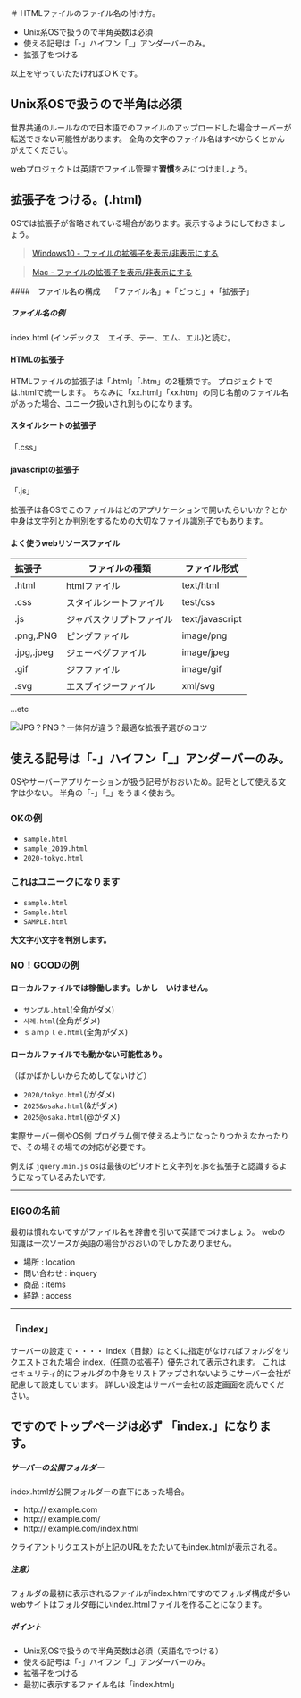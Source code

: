 ＃ HTMLファイルのファイル名の付け方。

- Unix系OSで扱うので半角英数は必須
- 使える記号は「-」ハイフン「_」アンダーバーのみ。
- 拡張子をつける

以上を守っていただければＯＫです。

## Unix系OSで扱うので半角は必須

世界共通のルールなので日本語でのファイルのアップロードした場合サーバーが転送できない可能性があります。
全角の文字のファイル名はすべからくとかんがえてください。

webプロジェクトは英語でファイル管理す**習慣**をみにつけましょう。

## 拡張子をつける。(.html)

OSでは拡張子が省略されている場合があります。表示するようにしておきましょう。

>[Windows10 - ファイルの拡張子を表示/非表示にする](https://pc-karuma.net/windows-10-show-explorer-file-name-extension/)

>[Mac - ファイルの拡張子を表示/非表示にする](https://pc-karuma.net/mac-finder-show-file-extensions/)


####　ファイル名の構成　
「ファイル名」+「どっと」+「拡張子」

##### ファイル名の例
index.html
 (インデックス　エイチ、テー、エム、エル)と読む。


#### HTMLの拡張子

HTMLファイルの拡張子は「.html」「.htm」の2種類です。
プロジェクトでは.htmlで統一します。
ちなみに「xx.html」「xx.htm」の同じ名前のファイル名があった場合、ユニーク扱いされ別ものになります。

#### スタイルシートの拡張子
「.css」
#### javascriptの拡張子
「.js」

拡張子は各OSでこのファイルはどのアプリケーションで開いたらいいか？とか中身は文字列とか判別をするための大切なファイル識別子でもあります。

#### よく使うwebリソースファイル
|拡張子|ファイルの種類|ファイル形式|
|:--|--|--|
|.html|htmlファイル|text/html|
|.css|スタイルシートファイル|test/css|
|.js|ジャバスクリプトファイル|text/javascript|
|.png,.PNG|ピングファイル|image/png|
|.jpg,.jpeg|ジェーペグファイル|image/jpeg|
|.gif|ジフファイル|image/gif|
|.svg|エスブイジーファイル|xml/svg|

...etc

![JPG？PNG？一体何が違う？最適な拡張子選びのコツ](https://www.innovation.co.jp/urumo/jpg_png/)




## 使える記号は「-」ハイフン「_」アンダーバーのみ。

OSやサーバーアプリケーションが扱う記号がおおいため。記号として使える文字は少ない。
半角の「-」「_」をうまく使おう。

### OKの例

- `sample.html`
- `sample_2019.html`
- `2020-tokyo.html`

### これはユニークになります
- `sample.html`
- `Sample.html`
- `SAMPLE.html`

**大文字小文字を判別します。**

### NO！GOODの例

#### ローカルファイルでは稼働します。しかし　いけません。

- `サンプル.html`(全角がダメ)
- `사례.html`(全角がダメ)
- `ｓａｍｐｌｅ.html`(全角がダメ)

#### ローカルファイルでも動かない可能性あり。
（ばかばかしいからためしてないけど）

- `2020/tokyo.html`(/がダメ)
- `2025&osaka.html`(&がダメ)
- `2025@osaka.html`(@がダメ)



実際サーバー側やOS側 プログラム側で使えるようになったりつかえなかったりで、その場その場での対応が必要です。

例えば `jquery.min.js`
osは最後のピリオドと文字列を.jsを拡張子と認識するようになっているみたいです。

---
### EIGOの名前

最初は慣れないですがファイル名を辞書を引いて英語でつけましょう。
webの知識は一次ソースが英語の場合がおおいのでしかたありません。

- 場所 : location
- 問い合わせ : inquery 
- 商品 : items 
- 経路 : access

---

### 「index」

サーバーの設定で・・・・
index（目録）はとくに指定がなければフォルダをリクエストされた場合 index.（任意の拡張子）優先されて表示されます。
これはセキュリティ的にフォルダの中身をリストアップされないようにサーバー会社が配慮して設定しています。
詳しい設定はサーバー会社の設定画面を読んでください。

ですのでトップページは必ず 「index.」になります。
----

##### サーバーの公開フォルダー

index.htmlが公開フォルダーの直下にあった場合。

- http:// example.com
- http:// example.com/
- http:// example.com/index.html

クライアントリクエストが上記のURLをたたいてもindex.htmlが表示される。

##### 注意）
フォルダの最初に表示されるファイルがindex.htmlですのでフォルダ構成が多いwebサイトはフォルダ毎にいindex.htmlファイルを作ることになります。




##### ポイント

- Unix系OSで扱うので半角英数は必須（英語名でつける）
- 使える記号は「-」ハイフン「_」アンダーバーのみ。
- 拡張子をつける
- 最初に表示するファイル名は「index.html」

